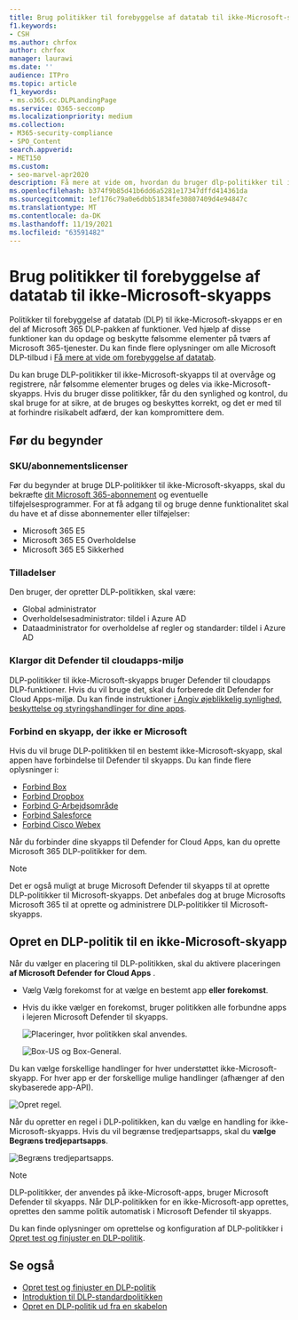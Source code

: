 ```yaml
---
title: Brug politikker til forebyggelse af datatab til ikke-Microsoft-skyapps
f1.keywords:
- CSH
ms.author: chrfox
author: chrfox
manager: laurawi
ms.date: ''
audience: ITPro
ms.topic: article
f1_keywords:
- ms.o365.cc.DLPLandingPage
ms.service: O365-seccomp
ms.localizationpriority: medium
ms.collection:
- M365-security-compliance
- SPO_Content
search.appverid:
- MET150
ms.custom:
- seo-marvel-apr2020
description: Få mere at vide om, hvordan du bruger dlp-politikker til ikke-Microsoft-skyapps.
ms.openlocfilehash: b374f9b85d41b6dd6a5281e17347dffd414361da
ms.sourcegitcommit: 1ef176c79a0e6dbb51834fe30807409d4e94847c
ms.translationtype: MT
ms.contentlocale: da-DK
ms.lasthandoff: 11/19/2021
ms.locfileid: "63591482"
---
```

# <a name="use-data-loss-prevention-policies-for-non-microsoft-cloud-apps"></a>Brug politikker til forebyggelse af datatab til ikke-Microsoft-skyapps

Politikker til forebyggelse af datatab (DLP) til ikke-Microsoft-skyapps er en del af Microsoft 365 DLP-pakken af funktioner. Ved hjælp af disse funktioner kan du opdage og beskytte følsomme elementer på tværs af Microsoft 365-tjenester. Du kan finde flere oplysninger om alle Microsoft DLP-tilbud i [Få mere at vide om forebyggelse af datatab](dlp-learn-about-dlp.md).

Du kan bruge DLP-politikker til ikke-Microsoft-skyapps til at overvåge og registrere, når følsomme elementer bruges og deles via ikke-Microsoft-skyapps. Hvis du bruger disse politikker, får du den synlighed og kontrol, du skal bruge for at sikre, at de bruges og beskyttes korrekt, og det er med til at forhindre risikabelt adfærd, der kan kompromittere dem.

## <a name="before-you-begin"></a>Før du begynder

### <a name="skusubscriptions-licensing"></a>SKU/abonnementslicenser

Før du begynder at bruge DLP-politikker til ikke-Microsoft-skyapps, skal du bekræfte [dit Microsoft 365-abonnement](https://www.microsoft.com/microsoft-365/compare-microsoft-365-enterprise-plans?rtc=1) og eventuelle tilføjelsesprogrammer. For at få adgang til og bruge denne funktionalitet skal du have et af disse abonnementer eller tilføjelser:

- Microsoft 365 E5
- Microsoft 365 E5 Overholdelse
- Microsoft 365 E5 Sikkerhed

### <a name="permissions"></a>Tilladelser
Den bruger, der opretter DLP-politikken, skal være:

- Global administrator
- Overholdelsesadministrator: tildel i Azure AD
- Dataadministrator for overholdelse af regler og standarder: tildel i Azure AD

### <a name="prepare-your-defender-for-cloud-apps-environment"></a>Klargør dit Defender til cloudapps-miljø

DLP-politikker til ikke-Microsoft-skyapps bruger Defender til cloudapps DLP-funktioner. Hvis du vil bruge det, skal du forberede dit Defender for Cloud Apps-miljø. Du kan finde instruktioner [i Angiv øjeblikkelig synlighed, beskyttelse og styringshandlinger for dine apps](/cloud-app-security/getting-started-with-cloud-app-security#step-1-set-instant-visibility-protection-and-governance-actions-for-your-apps).

### <a name="connect-a-non-microsoft-cloud-app"></a>Forbind en skyapp, der ikke er Microsoft

Hvis du vil bruge DLP-politikken til en bestemt ikke-Microsoft-skyapp, skal appen have forbindelse til Defender til skyapps. Du kan finde flere oplysninger i:

- [Forbind Box](/cloud-app-security/connect-box-to-microsoft-cloud-app-security)
- [Forbind Dropbox](/cloud-app-security/connect-dropbox-to-microsoft-cloud-app-security)
- [Forbind G-Arbejdsområde](/cloud-app-security/connect-google-apps-to-microsoft-cloud-app-security)
- [Forbind Salesforce](/cloud-app-security/connect-salesforce-to-microsoft-cloud-app-security)
- [Forbind Cisco Webex](/cloud-app-security/connect-webex-to-microsoft-cloud-app-security)

Når du forbinder dine skyapps til Defender for Cloud Apps, kan du oprette Microsoft 365 DLP-politikker for dem.

> [!NOTE]
> Det er også muligt at bruge Microsoft Defender til skyapps til at oprette DLP-politikker til Microsoft-skyapps. Det anbefales dog at bruge Microsofts Microsoft 365 til at oprette og administrere DLP-politikker til Microsoft-skyapps.

## <a name="create-a-dlp-policy-to-a-non-microsoft-cloud-app"></a>Opret en DLP-politik til en ikke-Microsoft-skyapp

Når du vælger en placering til DLP-politikken, skal du aktivere placeringen **af Microsoft Defender for Cloud Apps** .

- Vælg Vælg forekomst for at vælge en bestemt app **eller forekomst**.
- Hvis du ikke vælger en forekomst, bruger politikken alle forbundne apps i lejeren Microsoft Defender til skyapps.

   ![Placeringer, hvor politikken skal anvendes.](../media/1-dlp-non-microsoft-cloud-app-choose-instance.png)

   ![Box-US og Box-General.](../media/2-dlp-non-microsoft-cloud-app-box.png)

Du kan vælge forskellige handlinger for hver understøttet ikke-Microsoft-skyapp. For hver app er der forskellige mulige handlinger (afhænger af den skybaserede app-API).

![Opret regel.](../media/3-dlp-non-microsoft-cloud-app-create-rule.png)

Når du opretter en regel i DLP-politikken, kan du vælge en handling for ikke-Microsoft-skyapps. Hvis du vil begrænse tredjepartsapps, skal du **vælge Begræns tredjepartsapps**.

![Begræns tredjepartsapps.](../media/4-dlp-non-microsoft-cloud-app-restrict-third-party-apps.png)

> [!NOTE]
> DLP-politikker, der anvendes på ikke-Microsoft-apps, bruger Microsoft Defender til skyapps. Når DLP-politikken for en ikke-Microsoft-app oprettes, oprettes den samme politik automatisk i Microsoft Defender til skyapps.

Du kan finde oplysninger om oprettelse og konfiguration af DLP-politikker i [Opret test og finjuster en DLP-politik](./create-test-tune-dlp-policy.md).

## <a name="see-also"></a>Se også

- [Opret test og finjuster en DLP-politik](./create-test-tune-dlp-policy.md)
- [Introduktion til DLP-standardpolitikken](./get-started-with-the-default-dlp-policy.md)
- [Opret en DLP-politik ud fra en skabelon](./create-a-dlp-policy-from-a-template.md)
